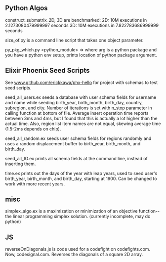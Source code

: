 ## Python Algos

construct_submatrix_2D, 3D are benchmarked:
	2D: 10M executions in 2.1273080479999997 seconds
	3D: 10M executions in 7.822783686999999 seconds

size_of.py is a command line script that takes one object parameter.

py_pkg_which.py <python_module> => where arg is a python package and you have a python env setup, prints location of python package argument.

## Elixir Phoenix Seed Scripts

See www.github.com/erickkawa/phx-hello for project with schemas to test seed scripts.

seed_all_users.ex seeds a database with user schema fields for username and name while seeding birth_year, birth_month, birth_day, country, subregion, and city. Number of iterations is set with n_stop parameter in calling function at bottom of file. Average insert operation time reports between 3ms and 4ms, but I found that this is actually a lot higher than the actual time. Also, region list item names are not equal, skewing average time (1.5-2ms depends on chip).

seed_all_random.ex seeds user schema fields for regions randomly and uses a random displacement buffer to birth_year, birth_month, and birth_day.

seed_all_IO.ex prints all schema fields at the command line, instead of inserting them.

time.ex prints out the days of the year with leap years, used to seed user's birth_year, birth_month, and birth_day, starting at 1900. Can be changed to work with more recent years.

## misc
simplex_algo.ex is a maximization or minimization of an objective function-- the linear programming simplex solution.
(currently incomplete, may do python)

## JS
reverseOnDiagonals.js is code used for a codefight on codefights.com. Now, codesignal.com. Reverses the diagonals of a square 2D array.

